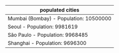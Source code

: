 | populated cities |
| --- |
| Mumbai (Bombay) - Population: 10500000 |
| Seoul - Population: 9981619 |
| São Paulo - Population: 9968485 |
| Shanghai - Population: 9696300 |
